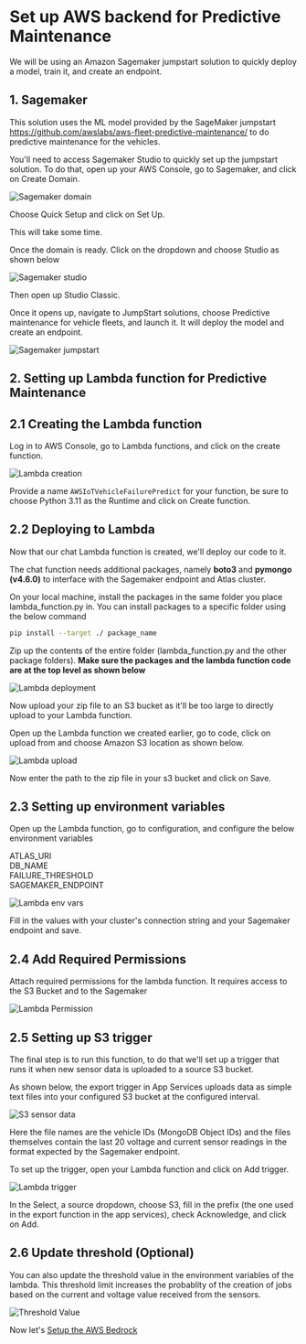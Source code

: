 # Set up AWS backend for Predictive Maintenance

We will be using an Amazon Sagemaker jumpstart solution to quickly deploy a model, train it, and create an endpoint.

## 1. Sagemaker

This solution uses the ML model provided by the SageMaker jumpstart <https://github.com/awslabs/aws-fleet-predictive-maintenance/> to do predictive maintenance for the vehicles.

You'll need to access Sagemaker Studio to quickly set up the jumpstart solution. To do that, open up your AWS Console, go to Sagemaker, and click on Create Domain.

![Sagemaker domain](../../media/sagemaker-domain.png)

Choose Quick Setup and click on Set Up.

This will take some time.

Once the domain is ready. Click on the dropdown and choose Studio as shown below

![Sagemaker studio](../../media/sagemaker-studio.png)

Then open up Studio Classic.

Once it opens up, navigate to JumpStart solutions, choose Predictive maintenance for vehicle fleets, and launch it. It will deploy the model and create an endpoint.

![Sagemaker jumpstart](../../media/sagemaker-jumpstart.png)

## 2. Setting up Lambda function for Predictive Maintenance

## 2.1 Creating the Lambda function

Log in to AWS Console, go to Lambda functions, and click on the create function.

![Lambda creation](../../media/lambda-function-creation.png)

Provide a name ```AWSIoTVehicleFailurePredict``` for your function, be sure to choose Python 3.11 as the Runtime and click on Create function.

## 2.2 Deploying to Lambda

Now that our chat Lambda function is created, we'll deploy our code to it.

The chat function needs additional packages, namely **boto3** and **pymongo (v4.6.0)** to interface with the Sagemaker endpoint and Atlas cluster.

On your local machine, install the packages in the same folder you place lambda_function.py in. You can install packages to a specific folder using the below command

```bash
pip install --target ./ package_name
```

Zip up the contents of the entire folder (lambda_function.py and the other package folders). **Make sure the packages and the lambda function code are at the top level as shown below**

![Lambda deployment](../../media/lambda-deploy-2.png)

Now upload your zip file to an S3 bucket as it'll be too large to directly upload to your Lambda function.

Open up the Lambda function we created earlier, go to code, click on upload from and choose Amazon S3 location as shown below.

![Lambda upload](../../media/lambda-upload-s3.png)

Now enter the path to the zip file in your s3 bucket and click on Save.

## 2.3 Setting up environment variables

Open up the Lambda function, go to configuration, and configure the below environment variables

ATLAS_URI<br>
DB_NAME<br>
FAILURE_THRESHOLD<br>
SAGEMAKER_ENDPOINT<br>

![Lambda env vars](../../media/predict-env-vars.png)

Fill in the values with your cluster's connection string and your Sagemaker endpoint and save.

## 2.4 Add Required Permissions

Attach required permissions for the lambda function. It requires access to the S3 Bucket and to the Sagemaker

![Lambda Permission](../../media/lambda-sg-s3-permission.png)

## 2.5 Setting up S3 trigger

The final step is to run this function, to do that we'll set up a trigger that runs it when new sensor data is uploaded to a source S3 bucket.

As shown below, the export trigger in App Services uploads data as simple text files into your configured S3 bucket at the configured interval.

![S3 sensor data](../../media/predict-sensor-data.png)

Here the file names are the vehicle IDs (MongoDB Object IDs) and the files themselves contain the last 20 voltage and current sensor readings in the format expected by the Sagemaker endpoint.

To set up the trigger, open your Lambda function and click on Add trigger.

![Lambda trigger](../../media/lambda-s3-trigger.png)

In the Select, a source dropdown, choose S3, fill in the prefix (the one used in the export function in  the app services), check Acknowledge, and click on Add.

## 2.6 Update threshold (Optional)

You can also update the threshold value in the environment variables of the lambda. This threshold limit increases the probablity of the creation of jobs based on the current and voltage value received from the sensors.

![Threshold Value](../../media/lambda-env-threshold.png)


Now let's [Setup the AWS Bedrock](../../6-aws-bedrock/)
